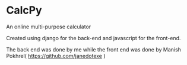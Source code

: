 # CalcPy
An online multi-purpose calculator

Created using django for the back-end and javascript for the front-end.

The back end was done by me while the front end was done by Manish Pokhrel( https://github.com/janedotexe )
